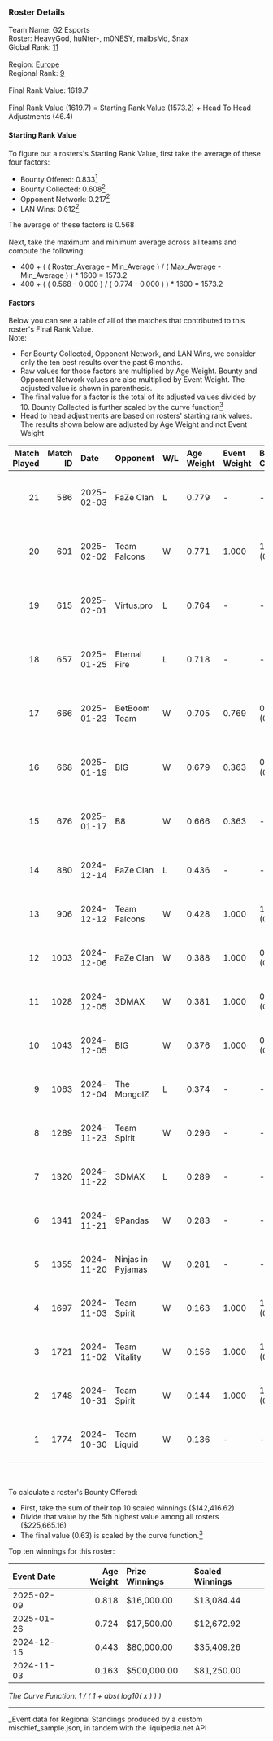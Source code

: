 ### Roster Details<br />
Team Name: G2 Esports<br />
Roster: HeavyGod, huNter-, m0NESY, malbsMd, Snax<br />
Global Rank: [11](../../standings_global_2025_04_07.md)<br />
<br />
Region: [Europe]( ../../standings_europe_2025_04_07.md)<br />
Regional Rank: [9]( ../../standings_europe_2025_04_07.md)<br />
<br />
Final Rank Value:  1619.7<br />
<br />
Final Rank Value (1619.7) = Starting Rank Value (1573.2) + Head To Head Adjustments (46.4)<br />

#### Starting Rank Value<br />
To figure out a rosters's Starting Rank Value, first take the average of these four factors:<br />
- Bounty Offered: 0.833[<sup>1</sup>](#table2)
- Bounty Collected: 0.608[<sup>2</sup>](#table1)
- Opponent Network: 0.217[<sup>2</sup>](#table1)
- LAN Wins: 0.612[<sup>2</sup>](#table1)

The average of these factors is 0.568<br />
<br />
Next, take the maximum and minimum average across all teams and compute the following:<br />
- 400 + ( ( Roster_Average - Min_Average ) / ( Max_Average - Min_Average ) ) * 1600 = 1573.2
- 400 + ( ( 0.568 - 0.000 ) / ( 0.774 - 0.000 ) ) * 1600 = 1573.2


#### Factors<br />
Below you can see a table of all of the matches that contributed to this roster's Final Rank Value.<br />
Note:<br />

- For Bounty Collected, Opponent Network, and LAN Wins, we consider only the ten best results over the past 6 months.
- Raw values for those factors are multiplied by Age Weight. Bounty and Opponent Network values are also multiplied by Event Weight. The adjusted value is shown in parenthesis.
- The final value for a factor is the total of its adjusted values divided by 10. Bounty Collected is further scaled by the curve function[<sup>3</sup>](#curveFunction)
- Head to head adjustments are based on rosters' starting rank values. The results shown below are adjusted by Age Weight and not Event Weight
<span id="table1"></span><br />


| Match Played | Match ID | Date       | Opponent          | W/L | Age Weight | Event Weight | Bounty Collected | Opponent Network | LAN Wins  | H2H Adj. | Roster                                   |
| -: | -: | :- | :- | :- | :- | :- | :- | :- | :- | -: | :- |
|           21 |      586 | 2025-02-03 | FaZe Clan         | L   | 0.779      | -            | -                | -                | -         |    -4.92 | HeavyGod, huNter-, m0NESY, malbsMd, Snax |
|           20 |      601 | 2025-02-02 | Team Falcons      | W   | 0.771      | 1.000        | 1.000 (0.771)    | 0.696 (0.536)    | 1 (0.771) |    19.46 | HeavyGod, huNter-, m0NESY, malbsMd, Snax |
|           19 |      615 | 2025-02-01 | Virtus.pro        | L   | 0.764      | -            | -                | -                | -         |   -13.34 | HeavyGod, huNter-, m0NESY, malbsMd, Snax |
|           18 |      657 | 2025-01-25 | Eternal Fire      | L   | 0.718      | -            | -                | -                | -         |    -4.15 | HeavyGod, huNter-, m0NESY, malbsMd, Snax |
|           17 |      666 | 2025-01-23 | BetBoom Team      | W   | 0.705      | 0.769        | 0.080 (0.043)    | 0.350 (0.190)    | 1 (0.705) |     0.59 | HeavyGod, huNter-, m0NESY, malbsMd, Snax |
|           16 |      668 | 2025-01-19 | BIG               | W   | 0.679      | 0.363        | 0.239 (0.059)    | 0.512 (0.126)    | -         |     5.25 | HeavyGod, huNter-, m0NESY, malbsMd, Snax |
|           15 |      676 | 2025-01-17 | B8                | W   | 0.666      | 0.363        | -                | 0.702 (0.170)    | -         |     0.54 | HeavyGod, huNter-, m0NESY, malbsMd, Snax |
|           14 |      880 | 2024-12-14 | FaZe Clan         | L   | 0.436      | -            | -                | -                | -         |    -2.35 | huNter-, m0NESY, malbsMd, NiKo, Snax     |
|           13 |      906 | 2024-12-12 | Team Falcons      | W   | 0.428      | 1.000        | 1.000 (0.428)    | 0.696 (0.298)    | 1 (0.428) |    11.28 | huNter-, m0NESY, malbsMd, NiKo, Snax     |
|           12 |     1003 | 2024-12-06 | FaZe Clan         | W   | 0.388      | 1.000        | 0.792 (0.307)    | 0.563 (0.218)    | 1 (0.388) |    10.31 | huNter-, m0NESY, malbsMd, NiKo, Snax     |
|           11 |     1028 | 2024-12-05 | 3DMAX             | W   | 0.381      | 1.000        | 0.278 (0.106)    | 0.517 (0.197)    | 1 (0.381) |     4.81 | huNter-, m0NESY, malbsMd, NiKo, Snax     |
|           10 |     1043 | 2024-12-05 | BIG               | W   | 0.376      | 1.000        | 0.239 (0.090)    | 0.512 (0.193)    | 1 (0.376) |     3.50 | huNter-, m0NESY, malbsMd, NiKo, Snax     |
|            9 |     1063 | 2024-12-04 | The MongolZ       | L   | 0.374      | -            | -                | -                | -         |    -1.77 | huNter-, m0NESY, malbsMd, NiKo, Snax     |
|            8 |     1289 | 2024-11-23 | Team Spirit       | W   | 0.296      | -            | -                | -                | 1 (0.296) |     8.32 | huNter-, m0NESY, malbsMd, NiKo, Snax     |
|            7 |     1320 | 2024-11-22 | 3DMAX             | L   | 0.289      | -            | -                | -                | -         |    -5.42 | huNter-, m0NESY, malbsMd, NiKo, Snax     |
|            6 |     1341 | 2024-11-21 | 9Pandas           | W   | 0.283      | -            | -                | -                | 1 (0.283) |     0.23 | huNter-, m0NESY, malbsMd, NiKo, Snax     |
|            5 |     1355 | 2024-11-20 | Ninjas in Pyjamas | W   | 0.281      | -            | -                | -                | 1 (0.281) |     0.10 | huNter-, m0NESY, malbsMd, NiKo, Snax     |
|            4 |     1697 | 2024-11-03 | Team Spirit       | W   | 0.163      | 1.000        | 1.000 (0.163)    | 0.782 (0.127)    | 1 (0.163) |     4.60 | huNter-, m0NESY, malbsMd, NiKo, Snax     |
|            3 |     1721 | 2024-11-02 | Team Vitality     | W   | 0.156      | 1.000        | 1.000 (0.156)    | -                | -         |     4.04 | huNter-, m0NESY, malbsMd, NiKo, Snax     |
|            2 |     1748 | 2024-10-31 | Team Spirit       | W   | 0.144      | 1.000        | 1.000 (0.144)    | 0.782 (0.113)    | -         |     4.10 | huNter-, m0NESY, malbsMd, NiKo, Snax     |
|            1 |     1774 | 2024-10-30 | Team Liquid       | W   | 0.136      | -            | -                | -                | -         |     1.25 | huNter-, m0NESY, malbsMd, NiKo, Snax     |

<br />
<span id="table2"></span><br />
To calculate a roster's Bounty Offered:<br />

- First, take the sum of their top 10 scaled winnings ($142,416.62)
- Divide that value by the 5th highest value among all rosters ($225,665.16)
- The final value (0.63) is scaled by the curve function.[<sup>3</sup>](#curveFunction)

Top ten winnings for this roster:<br />

| Event Date | Age Weight | Prize Winnings | Scaled Winnings |
| :- | -: | :- | :- |
| 2025-02-09 |      0.818 | $16,000.00     | $13,084.44      |
| 2025-01-26 |      0.724 | $17,500.00     | $12,672.92      |
| 2024-12-15 |      0.443 | $80,000.00     | $35,409.26      |
| 2024-11-03 |      0.163 | $500,000.00    | $81,250.00      |


<span id="curveFunction"></span>_The Curve Function: 1 / ( 1 + abs( log10( x ) ) )_<br />

---
_Event data for Regional Standings produced by a custom mischief_sample.json, in tandem with the liquipedia.net API<br />
